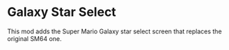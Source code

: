 # Galaxy Star Select

This mod adds the Super Mario Galaxy star select screen that replaces the original SM64 one.